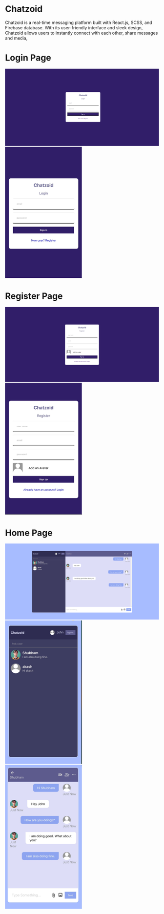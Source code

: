 <h1>Chatzoid</h1>

Chatzoid is a real-time messaging platform built with React.js, SCSS, and Firebase database. With its user-friendly interface and sleek design, Chatzoid allows users to instantly connect with each other, share messages and media,

<h1>Login Page</h1>

<img src="screenshots/Login.png" alt="Login Page">
<img src="screenshots/mobile_login.jpeg" alt="Login Page in Mobile" width="50%" height="50%">

<h1>Register Page</h1>

![Register Page](screenshots/Register.png)
<img src="screenshots/mobile_register.jpeg" alt="Register Page in Mobile" width="50%" height="50%">

<h1>Home Page</h1>

![Home Page](screenshots/home.png)
<img src="screenshots/mobile_home_1.jpeg" alt="Home Page in Mobile" width="50%" height="50%">
<img src="screenshots/mobile_home_2.jpeg" alt="Home Page in Mobile" width="50%" height="50%">
